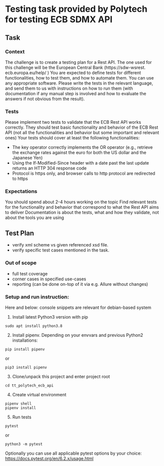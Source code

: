 # Testing task provided by Polytech for testing ECB SDMX API

## Task

### Context
The challenge is to create a testing plan for a Rest API. The one used for this challenge will be the European Central Bank (https://sdw-wsrest.
ecb.europa.eu/help/ )
You are expected to define tests for different functionalities, how to test them, and how to automate them.
You can use any appropriate software. Please write the tests in the relevant language, and send them to us with instructions on how to run them
(with documentation if any manual step is involved and how to evaluate the answers if not obvious from the result).

### Tests
Please implement two tests to validate that the ECB Rest API works correctly. They should test basic functionality and behavior of the ECB Rest
API (not all the functionalities and behavior but some important and relevant ones)
Your tests should cover at least the following functionalities:
- The key operator correctly implements the OR operator (e.g., retrieve the exchange rates against the euro for both the US dollar and the
Japanese Yen)
- Using the If-Modified-Since header with a date past the last update returns an HTTP 304 response code
- Protocol is https only, and browser calls to http protocol are redirected to https

### Expectations
You should spend about 2-4 hours working on the topic
Find relevant tests for the functionality and behavior that correspond to what the Rest API aims to deliver
Documentation is about the tests, what and how they validate, not about the tools you are using


## Test Plan
- verify xml scheme vs given referenced xsd file.
- verify specific test cases mentioned in the task.

### Out of scope
- full test coverage
- corner cases in specified use-cases
- reporting (can be done on-top of it via e.g. Allure without changes)

### Setup and run instruction:
Here and below: console snippets are relevant for debian-based system
1. Install latest Python3 version with pip
```console
sudo apt install python3.8
```
2. Install pipenv. Depending on your envvars and previous Python2 installations:
```console
pip install pipenv
```
or
```console
pip3 install pipenv
```
3. Clone/unpack this project and enter project root
```console
cd tt_polytech_ecb_api
```
4. Create virtual environment
```console
pipenv shell
pipenv install
```
5. Run tests
```console
pytest
```
or
```console
python3 -m pytest
```
Optionally you can use all applicable pytest options by your choice:
https://docs.pytest.org/en/6.2.x/usage.html

